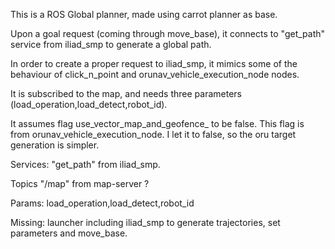This is a  ROS Global planner, made using carrot planner as base.

Upon a goal request (coming through move_base), it connects to
"get_path" service from iliad_smp to generate a global path.
 
In order to create a proper request to iliad_smp, it mimics some of the
behaviour of click_n_point and orunav_vehicle_execution_node nodes. 

It is subscribed to the map, and needs three parameters 
(load_operation,load_detect,robot_id).

It assumes flag use_vector_map_and_geofence_ to be false. 
This flag is from orunav_vehicle_execution_node. I let it to false, 
so the oru target generation is simpler. 


Services:
"get_path" from iliad_smp.

Topics 
"/map" from map-server ?

Params:
load_operation,load_detect,robot_id

Missing:
launcher including iliad_smp to generate trajectories, set parameters and move_base.

